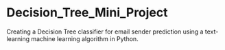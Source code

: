 # Decision_Tree_Mini_Project
Creating a Decision Tree classifier for email sender prediction using a text-learning machine learning algorithm in Python.
